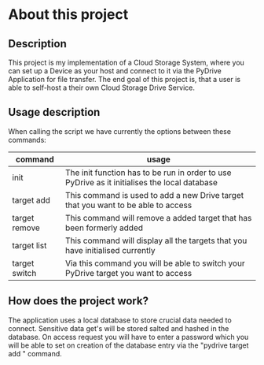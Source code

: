# About this project

## Description
This project is my implementation of a Cloud Storage System, where you can set up a Device as your host and connect to it via the PyDrive Application for file transfer. The end goal of this project is, that a user is able to self-host a their own Cloud Storage Drive Service.

## Usage description
When calling the script we have currently the options between these commands:

| command       | usage                                                                                            |
|---------------|--------------------------------------------------------------------------------------------------|
| init          | The init function has to be run in order to use PyDrive as it initialises the local database     |
| target add    | This command is used to add a new Drive target that you want to be able to access                |
| target remove | This command will remove a added target that has been formerly added                             |
| target list   | This command will display all the targets that you have initialised currently                    |
| target switch | Via this command you will be able to switch your PyDrive target you want to access               |

## How does the project work?

The application uses a local database to store crucial data needed to connect. Sensitive data get's will be stored salted and hashed in the database. On access request you will have to enter a password which you will be able to set on creation of the database entry via the "pydrive target add <location>" command.